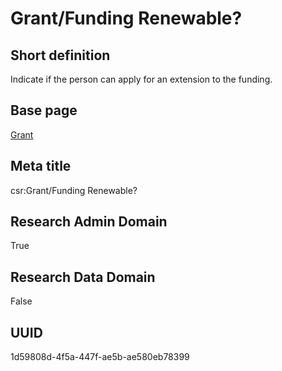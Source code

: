 # Grant/Funding Renewable?
## Short definition
Indicate if the person can apply for an extension to the funding.
## Base page
[Grant](https://github.com/EuroCRIS/CASRAI-Dictionairies/blob/main/Objects/Grant.md)
## Meta title
csr:Grant/Funding Renewable?
## Research Admin Domain
True
## Research Data Domain
False
## UUID
1d59808d-4f5a-447f-ae5b-ae580eb78399
